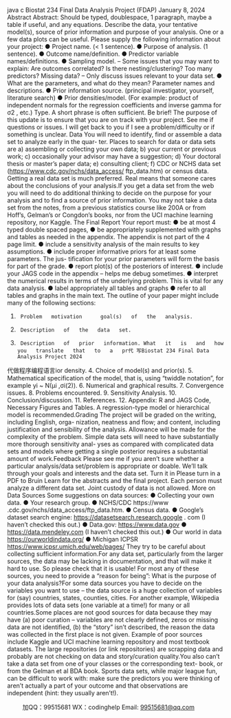 java c
Biostat   234 
Final   Data   Analysis   Project   (FDAP) 
January   8,   2024
Abstract Abstract:   Should   be   typed, doublespace,   1 paragraph, maybe   a   table   if   useful,   and   any   equations.      Describe   the   data,   your   tentative   model(s),   source   of   prior information   and   purpose   of   your   analysis.    One   or   a   few   data   plots   can   be   useful.
Please   supply   the   following   information   about   your   project:
●   Project   name.    (< 1 sentence).
●   Purpose   of analysis.    (1   sentence).
●   Outcome   name/definition.
●   Predictor   variable   names/definitions.
●    Sampling   model.
– Some   issues   that   you   may   want   to   explain:    Are   outcomes   correlated?   Is   there   nesting/clustering?   Too   many   predictors?   Missing   data?
– Only   discuss   issues   relevant   to   your   data   set.
●   What   are   the   parameters,   and   what   do   they   mean?    Parameter   names   and descriptions.
●   Prior   information   source.   (principal   investigator, yourself, literature   search)
●   Prior   densities/model.    (For   example:    product   of   independent   normals   for the   regression   coefficients   and   inverse   gamma   for   σ2   ,   etc.)
Type.   A   short   phrase   is   often   sufficient.   Be   brief!
The   purpose   of   this   update   is   to   ensure   that   you   are   on   track   with   your   project.   See   me   if questions   or   issues.
I will get back to   you   if I   see   a   problem/difficulty   or   if   something   is   unclear.
Data You   will   need   to   identify, find   or   assemble   a   data   set   to   analyze   early   in   the   quar-   ter.    Places   to   search   for   data   or   data   sets   are   a)   assembling   or   collecting   your   own   data;   b)   your   current   or   previous   work;   c)   occasionally   your   advisor   may have   a   suggestion;   d) Your   doctoral   thesis   or   master’s   paper   data;   e)   consulting client; f)   CDC or NCHS data   set   (https://www.cdc.gov/nchs/data_access/ ftp_data.htm)   or   census   data.   Getting   a   real   data   set   is   much   preferred.   Real   means   that   someone   cares   about   the   conclusions   of your   analysis.If you get a data set from   the   web   you   will   need   to   do   additional   thinking   to   decide   on   the   purpose   for   your   analysis   and   to   find   a   source   of   prior   information.   You   may   not   take   a   data   set   from   the   notes, from   a   previous   statistics   course   like   200A   or   from   Hoff’s,   Gelman’s   or   Congdon’s   books,   nor   from   the   UCI   machine learning   repository,   nor   Kaggle.
The Final Report 
Your   report   must:
●   be   at   most   4   typed   double   spaced   pages,
●   be   appropriately   supplemented   with   graphs   and   tables   as   needed   in   the   appendix.   The   appendix   is   not   part   of the   4   page   limit.
●   include   a   sensitivity   analysis   of   the   main   results   to   key   assumptions.
●   include   proper   informative   priors   for   at   least   some   parameters.    The   jus-   tification   for   your   prior   parameters   will   form   the   basis   for   part   of   the grade.
●   report   plot(s)   of   the   posteriors   of   interest.
●   include   your   JAGS   code   in   the   appendix   –   helps   me   debug   sometimes.
●    interpret the numerical results in terms of   the underlying problem.    This   is   vital   for   any   data   analysis.
●   label   appropriately   all   tables   and   graphs
●   refer   to   all   tables   and   graphs   in   the   main   text.
The   outline   of your   paper   might   include   many   of the   following   sections:
1.      Problem   motivation      goal(s)   of   the   analysis.
2.      Description   of   the   data   set.
3.      Description   of   prior   information. What   it   is   and   how   you   translate   that   to   a   pr代 写Biostat 234 Final Data Analysis Project 2024
代做程序编程语言ior   density.
4.    Choice   of   model(s)   and   prior(s).
5.      Mathematical specification of   the model, that is, using   “twiddle notation”,
for   example   yi      ~ N(µi   ,σi(2)).
6.      Numerical   and   graphical   results.
7.    Convergence   issues.
8.    Problems   encountered.
9.    Sensitivity   Analysis.
10.    Conclusion/discussion.
11.    References.
12.    Appendix:   R   and   JAGS   Code,   Necessary   Figures   and   Tables.   A   regression-type   model   or   hierarchical   model   is   recommended.Grading The   project   will   be   graded   on   the   writing,   including   English,   orga-   nization,   neatness   and   flow;   and   content,   including justification   and   sensibility   of   the   analysis.    Allowance   will   be    made   for   the   complexity   of   the   problem.   Simple data sets will need   to   have   substantially   more   thorough   sensitivity   anal-   yses   as   compared with   complicated   data   sets   and   models where   getting   a   single   posterior   requires   a   substantial   amount   of work.Feedback Please see me if you aren’t   sure   whether   a   particular   analysis/data   set/problem   is   appropriate   or   doable.   We’ll   talk   through   your   goals   and   interests and   the   data   set.
Turn it in Please   turn   in   a   PDF   to   Bruin   Learn   for   the   abstracts   and   the   final   project.
Each   person   must   analyze   a   different   data   set.   Joint   custody   of   data   is   not allowed.
More on Data Sources 
Some   suggestions   on   data   sources:
●   Collecting   your   own   data.
●   Your   research   group.
●   NCHS/CDC https://www   .cdc.gov/nchs/data_access/ftp_data.htm.
●    Census   data.
●    Google’s dataset search engine: https://datasetsearch.research.google .   com   (I   haven’t   checked   this   out.)
●   Data.gov: https://www.data.gov 
● https://data.mendeley.com (I   haven’t   checked this out.)
●   Our world in data https://ourworldindata.org/ 
●   Michigan   ICPSR https://www.icpsr.umich.edu/web/pages/ They   try   to   be   careful   about   collecting   sufficient   information.For   any   data   set,   particularly   from   the   larger   sources,   the   data   may   be   lacking   in   documentation,   and   that   will   make   it   hard   to   use.   So   please   check   that   it   is   usable!   For most any of these sources,   you   need to   provide   a   “reason   for   being”:   What   is   the   purpose   of your   data   analysis?For   some   data   sources   you   have   to   decide   on   the   variables   you   want   to   use   –   the   data   source   is   a   huge   collection   of   variables   for    (say)   countries,   states,   counties,   cities.   For   another   example,   Wikipedia   provides   lots   of   data   sets   (one variable   at   a   time!)   for   many   or   all   countries.Some   places   are   not   good   sources   for   data   because   they   may   have   (a)   poor   curation –   variables   are   not   clearly   defined,   zeros   or   missing   data   are   not   identified,    (b)   the   “story”   isn’t   described,      the   reason   the   data   was   collected   in   the   first   place   is   not   given.      Example   of poor   sources   include   Kaggle   and   UCI   machine   learning   repository   and most textbook datasets.   The large repositories   (or link repositories) are scrapping   data   and   probably   are   not   checking   on   data   and   story/curation   quality.You   also   can’t   take   a   data   set   from   one   of your   classes   or   the   corresponding   text-   book,   or   from   the   Gelman   et   al   BDA   book.   Sports   data   sets,   while   major   league   fun,   can   be   difficult   to   work   with:    make   sure   the   predictors   you   were   thinking   of   aren’t   actually   a   part   of   your   outcome   and   that   observations   are   independent      (hint:    they   usually   aren’t!).


         
加QQ：99515681  WX：codinghelp  Email: 99515681@qq.com
